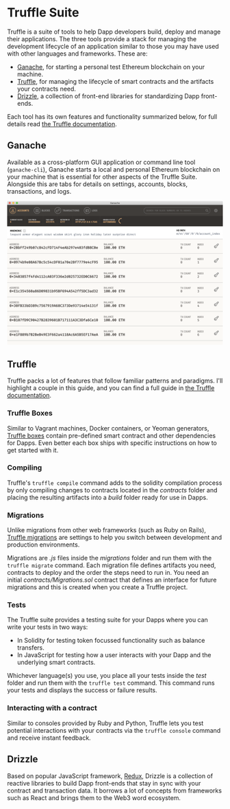 # Truffle Suite

Truffle is a suite of tools to help Dapp developers build, deploy and manage their applications. The three tools provide a stack for managing the development lifecycle of an application similar to those you may have used with other languages and frameworks. These are:

- [Ganache](https://truffleframework.com/ganache), for starting a personal test Ethereum blockchain on your machine.
- [Truffle](https://truffleframework.com/truffle), for managing the lifecycle of smart contracts and the artifacts your contracts need.
- [Drizzle](https://truffleframework.com/drizzle), a collection of front-end libraries for standardizing Dapp front-ends.

Each tool has its own features and functionality summarized below, for full details read [the Truffle documentation](https://truffleframework.com/docs).

## Ganache

Available as a cross-platform GUI application or command line tool (`ganache-cli`), Ganache starts a local and personal Ethereum blockchain on your machine that is essential for other aspects of the Truffle Suite. Alongside this are tabs for details on settings, accounts, blocks, transactions, and logs.

![Ganache GUI](./ganache.png)

## Truffle

Truffle packs a lot of features that follow familiar patterns and paradigms. I'll highlight a couple in this guide, and you can find a full guide in [the Truffle documentation](https://truffleframework.com/docs/truffle/overview).

### Truffle Boxes

Similar to Vagrant machines, Docker containers, or Yeoman generators, [Truffle boxes](https://truffleframework.com/boxes) contain pre-defined smart contract and other dependencies for Dapps. Even better each box ships with specific instructions on how to get started with it.

### Compiling

Truffle's `truffle compile` command adds to the solidity compilation process by only compiling changes to contracts located in the _contracts_ folder and placing the resulting artifacts into a _build_ folder ready for use in Dapps.

### Migrations

Unlike migrations from other web frameworks (such as Ruby on Rails), [Truffle migrations](https://truffleframework.com/docs/truffle/getting-started/running-migrations) are settings to help you switch between development and production environments.

Migrations are _.js_ files inside the _migrations_ folder and run them with the `truffle migrate` command. Each migration file defines artifacts you need, contracts to deploy and the order the steps need to run in. You need an initial _contracts/Migrations.sol_ contract that defines an interface for future migrations and this is created when you create a Truffle project.

### Tests

The Truffle suite provides a testing suite for your Dapps where you can write your tests in two ways:

- In Solidity for testing token focussed functionality such as balance transfers.
- In JavaScript for testing how a user interacts with your Dapp and the underlying smart contracts.

Whichever language(s) you use, you place all your tests inside the _test_ folder and run them with the `truffle test` command. This command runs your tests and displays the success or failure results.

### Interacting with a contract

Similar to consoles provided by Ruby and Python, Truffle lets you test potential interactions with your contracts via the `truffle console` command and receive instant feedback.

## Drizzle

Based on popular JavaScript framework, [Redux](https://redux.js.org), Drizzle is a collection of reactive libraries to build Dapp front-ends that stay in sync with your contract and transaction data. It borrows a lot of concepts from frameworks such as React and brings them to the Web3 word ecosystem.
